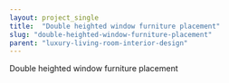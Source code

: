 ```yaml
---
layout: project_single
title:  "Double heighted window furniture placement"
slug: "double-heighted-window-furniture-placement"
parent: "luxury-living-room-interior-design"
---
```

Double heighted window furniture placement